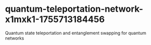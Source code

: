 # quantum-teleportation-network-x1mxk1-1755713184456
Quantum state teleportation and entanglement swapping for quantum networks

